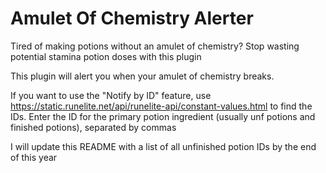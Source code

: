 # Amulet Of Chemistry Alerter
Tired of making potions without an amulet of chemistry? Stop wasting potential stamina potion doses with this plugin

This plugin will alert you when your amulet of chemistry breaks. 

If you want to use the "Notify by ID" feature, use https://static.runelite.net/api/runelite-api/constant-values.html 
to find the IDs. Enter the ID for the primary potion ingredient (usually unf potions and finished potions), separated by commas

I will update this README with a list of all unfinished potion IDs by the end of this year
